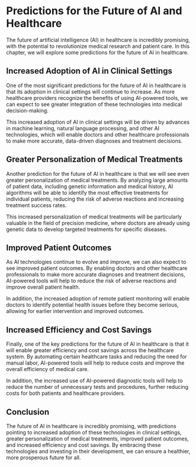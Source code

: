 Predictions for the Future of AI and Healthcare
=======================================================================================

The future of artificial intelligence (AI) in healthcare is incredibly promising, with the potential to revolutionize medical research and patient care. In this chapter, we will explore some predictions for the future of AI in healthcare.

Increased Adoption of AI in Clinical Settings
---------------------------------------------

One of the most significant predictions for the future of AI in healthcare is that its adoption in clinical settings will continue to increase. As more healthcare providers recognize the benefits of using AI-powered tools, we can expect to see greater integration of these technologies into medical decision-making.

This increased adoption of AI in clinical settings will be driven by advances in machine learning, natural language processing, and other AI technologies, which will enable doctors and other healthcare professionals to make more accurate, data-driven diagnoses and treatment decisions.

Greater Personalization of Medical Treatments
---------------------------------------------

Another prediction for the future of AI in healthcare is that we will see even greater personalization of medical treatments. By analyzing large amounts of patient data, including genetic information and medical history, AI algorithms will be able to identify the most effective treatments for individual patients, reducing the risk of adverse reactions and increasing treatment success rates.

This increased personalization of medical treatments will be particularly valuable in the field of precision medicine, where doctors are already using genetic data to develop targeted treatments for specific diseases.

Improved Patient Outcomes
-------------------------

As AI technologies continue to evolve and improve, we can also expect to see improved patient outcomes. By enabling doctors and other healthcare professionals to make more accurate diagnoses and treatment decisions, AI-powered tools will help to reduce the risk of adverse reactions and improve overall patient health.

In addition, the increased adoption of remote patient monitoring will enable doctors to identify potential health issues before they become serious, allowing for earlier intervention and improved outcomes.

Increased Efficiency and Cost Savings
-------------------------------------

Finally, one of the key predictions for the future of AI in healthcare is that it will enable greater efficiency and cost savings across the healthcare system. By automating certain healthcare tasks and reducing the need for manual labor, AI-powered tools will help to reduce costs and improve the overall efficiency of medical care.

In addition, the increased use of AI-powered diagnostic tools will help to reduce the number of unnecessary tests and procedures, further reducing costs for both patients and healthcare providers.

Conclusion
----------

The future of AI in healthcare is incredibly promising, with predictions pointing to increased adoption of these technologies in clinical settings, greater personalization of medical treatments, improved patient outcomes, and increased efficiency and cost savings. By embracing these technologies and investing in their development, we can ensure a healthier, more prosperous future for all.
